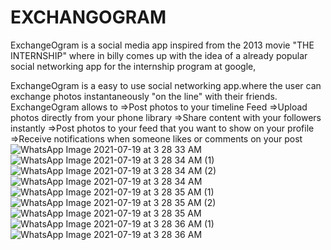 # EXCHANGOGRAM
ExchangeOgram is a social media app inspired from the 2013 movie "THE INTERNSHIP" where in billy comes up with the idea of a already popular social networking app for the internship program at google,  

ExchangeOgram is a easy to use social networking app.where the user can exchange photos instantaneously "on the line" with their friends.  
ExchangeOgram allows to 
=>Post photos to your timeline Feed 
=>Upload photos directly from your phone library 
=>Share content with your followers instantly 
=>Post photos to your feed that you want to show on your profile 
=>Receive notifications when someone likes or comments on your post
![WhatsApp Image 2021-07-19 at 3 28 33 AM](https://user-images.githubusercontent.com/80595287/126319298-16f011ba-d3d4-4449-8dec-d8b15562432d.jpeg)
![WhatsApp Image 2021-07-19 at 3 28 34 AM (1)](https://user-images.githubusercontent.com/80595287/126319324-a20f63f3-93b2-4fca-b919-232d744c5ce8.jpeg)
![WhatsApp Image 2021-07-19 at 3 28 34 AM (2)](https://user-images.githubusercontent.com/80595287/126319344-92eefcaf-2ef6-439f-bee5-e5d81e5b8c29.jpeg)
![WhatsApp Image 2021-07-19 at 3 28 34 AM](https://user-images.githubusercontent.com/80595287/126319353-39d0aeda-5ee6-4001-9009-43dbb22a4e07.jpeg)
![WhatsApp Image 2021-07-19 at 3 28 35 AM (1)](https://user-images.githubusercontent.com/80595287/126319358-c21735bb-47d4-4c68-a361-58c4325ba025.jpeg)
![WhatsApp Image 2021-07-19 at 3 28 35 AM (2)](https://user-images.githubusercontent.com/80595287/126319361-5fef5364-4db9-46a5-b17a-f2fb3658cf5f.jpeg)
![WhatsApp Image 2021-07-19 at 3 28 35 AM](https://user-images.githubusercontent.com/80595287/126319364-8770d930-2f70-43ef-92b1-0f19c6577ced.jpeg)
![WhatsApp Image 2021-07-19 at 3 28 36 AM (1)](https://user-images.githubusercontent.com/80595287/126319366-a8cba1c9-e295-4462-8544-18aaeca8aed3.jpeg)
![WhatsApp Image 2021-07-19 at 3 28 36 AM](https://user-images.githubusercontent.com/80595287/126319368-99ba5e38-347a-4b55-81d6-9db509500faa.jpeg)


